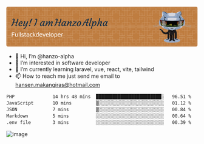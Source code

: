 ![Header](./github-header-image.png)

- 👋 Hi, I’m @hanzo-alpha
- 👀 I’m interested in software developer
- 🌱 I’m currently learning laravel, vue, react, vite, tailwind
- 📫 How to reach me just send me email to hansen.makangiras@hotmail.com 

<!---
hanzo-alpha/hanzo-alpha is a ✨ special ✨ repository because its `README.md` (this file) appears on your GitHub profile.
You can click the Preview link to take a look at your changes.
--->

<!--START_SECTION:waka-->

```txt
PHP              14 hrs 48 mins  ████████████████████████░   96.51 %
JavaScript       10 mins         ▒░░░░░░░░░░░░░░░░░░░░░░░░   01.12 %
JSON             7 mins          ▒░░░░░░░░░░░░░░░░░░░░░░░░   00.84 %
Markdown         5 mins          ░░░░░░░░░░░░░░░░░░░░░░░░░   00.64 %
.env file        3 mins          ░░░░░░░░░░░░░░░░░░░░░░░░░   00.39 %
```

<!--END_SECTION:waka-->

![image](https://github.com/hanzo-alpha/hanzo-alpha/assets/111342797/c4bd2977-6123-4017-8652-6e166259b484)

